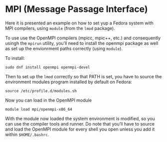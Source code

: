 # MPI (Message Passage Interface)

Here it is presented an example on how to set yup a Fedora system with MPI compilers, using ```module```  (from the ```lmod``` package).

To use use the OpenMPI compilers (mpicc, mpic++, etc.) and consequently usingh  the ```mpirun``` utility,
you’ll need to install the openmpi package as well as set up the envionrment paths correctly (using ```module```).

To install:

```sudo dnf install openmpi openmpi-devel```

Then to set up the ```lmod``` correctly so that PATH is set, you have to source the environment modules program installed by default on Fedora:

```source /etc/profile.d/modules.sh```

Now you can load in the OpenMPI module

```module load mpi/openmpi-x86_64```

With the module now loaded the system environment is modified, so you can use the compiler tools and runner. Do note that you’ll have to source and load the OpenMPI module
for every shell you open unless you add it within ```$HOME/.bashrc```.

<!--  Script to show the footer   -->
<html>
<script
    src="https://code.jquery.com/jquery-3.3.1.js"
    integrity="sha256-2Kok7MbOyxpgUVvAk/HJ2jigOSYS2auK4Pfzbm7uH60="
    crossorigin="anonymous">
</script>
<script>
$(function(){
  $("#footer").load("../footers/footer.html");
});
</script>
<body>
<div id="footer"></div>
</body>
</html>
